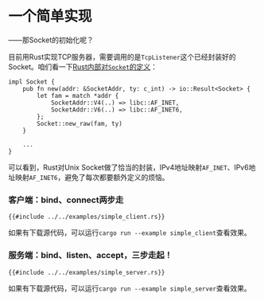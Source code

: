 # 一个简单实现

——那Socket的初始化呢？

目前用Rust实现TCP服务器，需要调用的是`TcpListener`这个已经封装好的Socket。咱们看一下[Rust内部对``Socket``的定义](https://stdrs.dev/nightly/x86_64-unknown-linux-gnu/src/std/sys/unix/net.rs.html#62-68)：

```rust,no_run,noplayground
impl Socket {
    pub fn new(addr: &SocketAddr, ty: c_int) -> io::Result<Socket> {
        let fam = match *addr {
            SocketAddr::V4(..) => libc::AF_INET,
            SocketAddr::V6(..) => libc::AF_INET6,
        };
        Socket::new_raw(fam, ty)
    }
    
    ...
}
```
可以看到，Rust对Unix Socket做了恰当的封装，IPv4地址映射``AF_INET``、IPv6地址映射``AF_INET6``，避免了每次都要额外定义的烦恼。


### 客户端：bind、connect两步走

```rust,no_run,noplayground
{{#include ../../examples/simple_client.rs}}
```

如果有下载源代码，可以运行``cargo run --example simple_client``查看效果。



### 服务端：bind、listen、accept，三步走起！

```rust,no_run,noplayground
{{#include ../../examples/simple_server.rs}}
```

如果有下载源代码，可以运行``cargo run --example simple_server``查看效果。

